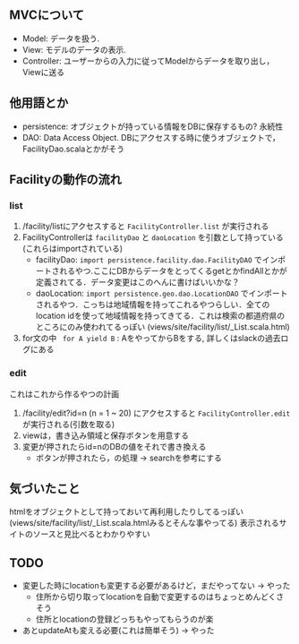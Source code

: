 ## MVCについて
- Model: データを扱う.
- View: モデルのデータの表示.
- Controller: ユーザーからの入力に従ってModelからデータを取り出し，Viewに送る

## 他用語とか
- persistence: オブジェクトが持っている情報をDBに保存するもの? 永続性
- DAO: Data Access Object. DBにアクセスする時に使うオブジェクトで，FacilityDao.scalaとかがそう

## Facilityの動作の流れ
### list
1. /facility/listにアクセスすると `FacilityController.list` が実行される
2. FacilityControllerは `facilityDao` と `daoLocation` を引数として持っている(これらはimportされている)
	- facilityDao: `import persistence.facility.dao.FacilityDAO` でインポートされるやつ.ここにDBからデータをとってくるgetとかfindAllとかが定義されてる．データ変更はこのへんに書けばいいかな？
	- daoLocation: `import persistence.geo.dao.LocationDAO` でインポートされるやつ．こっちは地域情報を持ってこれるやつらしい．全てのlocation idを使って地域情報を持ってきてる．これは検索の都道府県のところにのみ使われてるっぽい (views/site/facility/list/_List.scala.html)
3. for文の中
` for A yield B` : AをやってからBをする, 詳しくはslackの過去ログにある

### edit
これはこれから作るやつの計画
1. /facility/edit?id=n (n = 1 ~ 20) にアクセスすると `FacilityController.edit` が実行される(引数を取る)
2. viewは，書き込み領域と保存ボタンを用意する
3. 変更が押されたらid=nのDBの値をそれで書き換える
	- ボタンが押されたら，の処理 -> searchを参考にする

## 気づいたこと
htmlをオブジェクトとして持っておいて再利用したりしてるっぽい(views/site/facility/list/_List.scala.htmlみるとそんな事やってる)
表示されるサイトのソースと見比べるとわかりやすい

## TODO
- 変更した時にlocationも変更する必要があるけど，まだやってない -> やった
	- 住所から切り取ってlocationを自動で変更するのはちょっとめんどくさそう
	- 住所とlocationの登録どっちもやってもらうのが楽
- あとupdateAtも変える必要(これは簡単そう) -> やった
